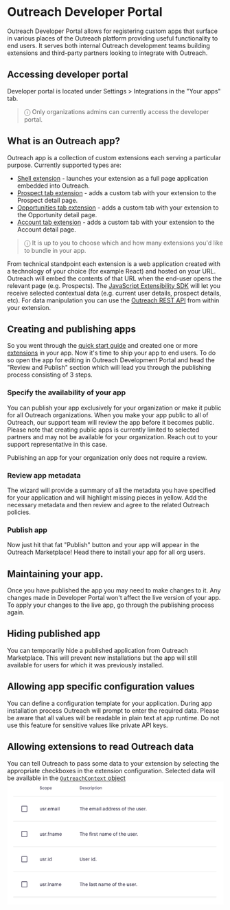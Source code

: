# Outreach Developer Portal

Outreach Developer Portal allows for registering custom apps that surface in various places of the Outreach platform
providing useful functionality to end users. It serves both internal Outreach development teams building extensions and
third-party partners looking to integrate with Outreach.

## Accessing developer portal

Developer portal is located under Settings > Integrations in the "Your apps" tab.

> ⓘ Only organizations admins can currently access the developer portal.

## What is an Outreach app?

Outreach app is a collection of custom extensions each serving a particular purpose. Currently supported types are:

- [Shell extension](extension-types.md#shell-extension) - launches your extension as a full page application embedded
  into Outreach.
- [Prospect tab extension](extension-types.md#prospect-tab-extension) - adds a custom tab with your extension to the
  Prospect detail page.
- [Opportunities tab extension](extension-types.md#opportunity-tab-extension) - adds a custom tab with your extension to
  the Opportunity detail page.
- [Account tab extension](extension-types.md#account-tab-extension) - adds a custom tab with your extension to the
  Account detail page.

> ⓘ It is up to you to choose which and how many extensions you'd like to bundle in your app.

From technical standpoint each extension is a web application created with a technology of your choice (for example
React) and hosted on your URL. Outreach will embed the contents of that URL when the end-user opens the relevant page
(e.g. Prospects). The [JavaScript Extensibility SDK](sdk.md) will let you receive selected contextual data (e.g. current
user details, prospect details, etc). For data manipulation you can use the
[Outreach REST API](https://api.outreach.io/api/v2/docs) from within your extension.

## Creating and publishing apps

So you went through the [quick start guide](quick-start-guide.md) and created one or more
[extensions](extension-types.md) in your app. Now it's time to ship your app to end users. To do so open the app for
editing in Outreach Development Portal and head the "Review and Publish" section which will lead you through the
publishing process consisting of 3 steps.

### Specify the availability of your app

You can publish your app exclusively for your organization or make it public for all Outreach organizations. When you
make your app public to all of Outreach, our support team will review the app before it becomes public. Please note that
creating public apps is currently limited to selected partners and may not be available for your organization. Reach out
to your support representative in this case.

Publishing an app for your organization only does not require a review.

### Review app metadata

The wizard will provide a summary of all the metadata you have specified for your application and will highlight missing
pieces in yellow. Add the necessary metadata and then review and agree to the related Outreach policies.

### Publish app

Now just hit that fat "Publish" button and your app will appear in the Outreach Marketplace! Head there to install your
app for all org users.

## Maintaining your app.

Once you have published the app you may need to make changes to it. Any changes made in Developer Portal won't affect
the live version of your app. To apply your changes to the live app, go through the publishing process again.

## Hiding published app

You can temporarily hide a published application from Outreach Marketplace. This will prevent new installations but the
app will still available for users for which it was previously installed.

## Allowing app specific configuration values

You can define a configuration template for your application. During app installation process Outreach will prompt to
enter the required data. Please be aware that all values will be readable in plain text at app runtime. Do not use this
feature for sensitive values like private API keys.

## Allowing extensions to read Outreach data

You can tell Outreach to pass some data to your extension by selecting the appropriate checkboxes in the extension
configuration. Selected data will be available in the
[`OutreachContext` object](reading-and-writing-outreach-data.md#the-outreachcontext-object)
![Allow extension to consume data](img/scopes.png 'Select data to pass')
